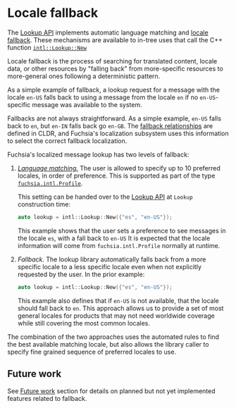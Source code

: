 # Locale fallback

The [Lookup API](lookup_api.md) implements automatic language matching and
[locale fallback][fbk].  These mechanisms are available to in-tree uses
that call the C++ function [`intl::Lookup::New`][iln]

Locale fallback is the process of searching for translated content,
locale data, or other resources by "falling back" from more-specific
resources to more-general ones following a deterministic pattern.

As a simple example of fallback, a lookup request for a message with the locale
`en-US` falls back to using a message from the locale `en` if no
`en-US`-specific message was available to the system.

Fallbacks are not always straightforward.  As a simple example, `en-US` falls
back to `en`, but `en-IN` falls back go `en-GB`.  The [fallback
relationships][ld] are defined in CLDR, and Fuchsia's localization subsystem
uses this information to select the correct fallback localization.

Fuchsia's localized message lookup has two levels of fallback:

1. [*Language matching.*][langm]
   The user is allowed to specify up to 10 preferred locales, in order of
   preference.  This is supported as part of the type
   [`fuchsia.intl.Profile`][fip].

   This setting can be handed over to the [Lookup API](lookup_api.md) at
   `Lookup` construction time:

   ```c++
   auto lookup = intl::Lookup::New({"es", "en-US"});
   ```

   This example shows that the user sets a preference to see messages in the
   locale `es`, with a fall back to `en-US` It is expected that the locale
   information will come from `fuchsia.intl.Profile` normally at runtime.

1. *Fallback.*
   The lookup library automatically falls back from a more specific locale to a
   less specific locale even when not explicitly requested by the user.  In the
   prior example:

   ```c++
   auto lookup = intl::Lookup::New({"es", "en-US"});
   ```

   This example also defines that if `en-US` is not available, that the locale
   should fall back to `en`.  This approach allows us to provide a set of most
   general locales for products that may not need worldwide coverage while still
   covering the most common locales.

The combination of the two approaches uses the automated rules to find the best
available matching locale, but also allows the library caller to specify fine
grained sequence of preferred locales to use.

## Future work

See [Future work](future_work.md#locale_fallback) section for details on
planned but not yet implemented features related to fallback.

<!-- xrefs -->

[fbk]: https://www.w3.org/TR/ltli/#dfn-locale-fallback
[fip]: https://fuchsia.dev/reference/fidl/fuchsia.intl/Index#Profile
[iln]: /src/lib/intl/lookup/cpp/lookup.h#77
[langm]: http://unicode.org/reports/tr35/#LanguageMatching
[ld]: https://sites.google.com/site/cldr/development/development-process/design-proposals/languagedistance

